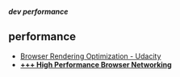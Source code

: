 _**dev performance**_

## performance

- [Browser Rendering Optimization - Udacity](https://www.udacity.com/course/browser-rendering-optimization--ud860)
- [**+++ High Performance Browser Networking**](http://chimera.labs.oreilly.com/books/1230000000545/)
